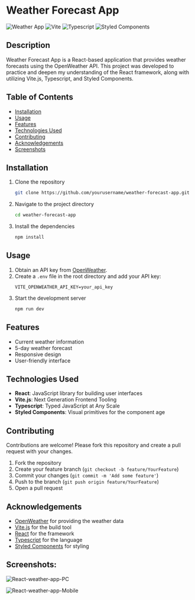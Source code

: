 # Weather Forecast App

![Weather App](https://img.shields.io/badge/Weather%20App-React-blue.svg)
![Vite](https://img.shields.io/badge/Built%20with-Vite.js-orange.svg)
![Typescript](https://img.shields.io/badge/Language-Typescript-blue.svg)
![Styled Components](https://img.shields.io/badge/Styled%20with-Styled%20Components-pink.svg)

## Description

Weather Forecast App is a React-based application that provides weather forecasts using the OpenWeather API. This project was developed to practice and deepen my understanding of the React framework, along with utilizing Vite.js, Typescript, and Styled Components.

## Table of Contents

- [Installation](#installation)
- [Usage](#usage)
- [Features](#features)
- [Technologies Used](#technologies-used)
- [Contributing](#contributing)
- [Acknowledgements](#acknowledgements)
- [Screenshots](#screenshots)

## Installation

1. Clone the repository
   ```bash
   git clone https://github.com/yourusername/weather-forecast-app.git
   ```
2. Navigate to the project directory
   ```bash
   cd weather-forecast-app
   ```
3. Install the dependencies
   ```bash
   npm install
   ```

## Usage

1. Obtain an API key from [OpenWeather](https://openweathermap.org/api).
2. Create a `.env` file in the root directory and add your API key:
   ```plaintext
   VITE_OPENWEATHER_API_KEY=your_api_key
   ```
3. Start the development server
   ```bash
   npm run dev
   ```

## Features

- Current weather information
- 5-day weather forecast
- Responsive design
- User-friendly interface

## Technologies Used

- **React**: JavaScript library for building user interfaces
- **Vite.js**: Next Generation Frontend Tooling
- **Typescript**: Typed JavaScript at Any Scale
- **Styled Components**: Visual primitives for the component age

## Contributing

Contributions are welcome! Please fork this repository and create a pull request with your changes.

1. Fork the repository
2. Create your feature branch (`git checkout -b feature/YourFeature`)
3. Commit your changes (`git commit -m 'Add some feature'`)
4. Push to the branch (`git push origin feature/YourFeature`)
5. Open a pull request

## Acknowledgements

- [OpenWeather](https://openweathermap.org/) for providing the weather data
- [Vite.js](https://vitejs.dev/) for the build tool
- [React](https://reactjs.org/) for the framework
- [Typescript](https://www.typescriptlang.org/) for the language
- [Styled Components](https://styled-components.com/) for styling


## Screenshots:

![React-weather-app-PC](https://github.com/tamasposta/React-Weather-App/assets/134706837/6cd4a55d-08f7-4c65-b764-2086e78d9787)

![React-weather-app-Mobile](https://github.com/tamasposta/React-Weather-App/assets/134706837/2c47524a-7256-46ed-a791-32c8d594fe65)
